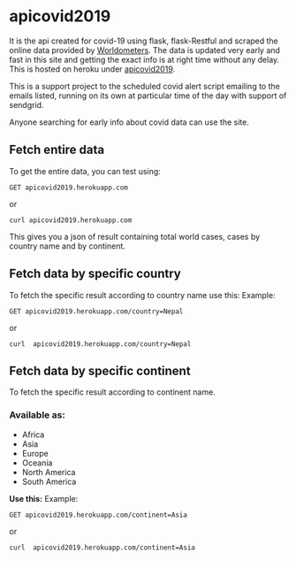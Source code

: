 # apicovid2019 
It is the api created for covid-19 using flask, flask-Restful and scraped the online data
provided by [Worldometers](https://www.worldometers.info/coronavirus/).
The data is updated very early and fast in this site and getting the exact info is at right time
without any delay. This is hosted on heroku under [apicovid2019](https://apicovid2019.herokuapp.com).


This is a support project to the scheduled covid alert script emailing 
to the emails listed, running on its own at particular time of the day
with support of sendgrid.

Anyone searching for early info about covid data can use the site.

## Fetch entire data 
To get the entire data, you can test using:
```
GET apicovid2019.herokuapp.com
```
or
```
curl apicovid2019.herokuapp.com
```
This gives you a json of result containing total world cases, cases by country name and by continent.

## Fetch data by specific country 
To fetch the specific result according to country name
use this:
Example:
```
GET apicovid2019.herokuapp.com/country=Nepal
```
or 
```
curl  apicovid2019.herokuapp.com/country=Nepal
```

## Fetch data by specific continent 
To fetch the specific result according to continent name.
### Available as:
   - Africa
   - Asia
   - Europe
   - Oceania
   - North America
   - South America

**Use this:**
Example:
```
GET apicovid2019.herokuapp.com/continent=Asia
```
or 
```
curl  apicovid2019.herokuapp.com/continent=Asia
```





